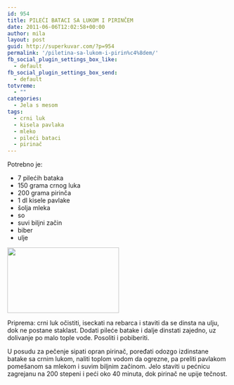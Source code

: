 ```yaml
---
id: 954
title: PILEĆI BATACI SA LUKOM I PIRINČEM
date: 2011-06-06T12:02:58+00:00
author: mila
layout: post
guid: http://superkuvar.com/?p=954
permalink: '/piletina-sa-lukom-i-pirin%c4%8dem/'
fb_social_plugin_settings_box_like:
  - default
fb_social_plugin_settings_box_send:
  - default
totvreme:
  - ""
categories:
  - Jela s mesom
tags:
  - crni luk
  - kisela pavlaka
  - mleko
  - pileći bataci
  - pirinač
---
```

Potrebno je:

  * 7 pilećih bataka
  * 150 grama crnog luka
  * 200 grama pirinča
  * 1 dl kisele pavlake
  * šolja mleka
  * so
  * suvi biljni začin
  * biber
  * ulje

<img class="alignnone size-full wp-image-956" title="piletinaspirincem" src="//superkuvar.com/wp-content/uploads/2011/06/piletinaspirincem-e1307361739355.jpg" alt="" width="254" height="149" /> 

Priprema: crni luk očistiti, iseckati na rebarca i staviti da se dinsta na ulju, dok ne postane staklast. Dodati pileće batake i dalje dinstati zajedno, uz dolivanje po malo tople vode. Posoliti i pobiberiti.

U posudu za pečenje sipati opran pirinač, poređati odozgo izdinstane batake sa crnim lukom, naliti toplom vodom da ogrezne, pa preliti pavlakom pomešanom sa mlekom i suvim biljnim začinom. Jelo staviti u pećnicu zagrejanu na 200 stepeni i peći oko 40 minuta, dok pirinač ne upije tečnost.